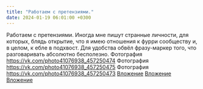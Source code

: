 ```yaml
---
title: "Работаем с претензиями."
date: 2024-01-19 06:01:00 +0300
---
```


Работаем с претензиями.
Иногда мне пишут странные личности, для которых, блядь открытие, что я имею отношения к фурри сообществу и, в целом, к ебле в подхвост.
Для удобства обвёл фразу-маркер того, что разговаривать абсолютно бесполезно.
Фотография
<a class="vk-attach" href="https://vk.com/photo41076938_457250474">https://vk.com/photo41076938_457250474</a>
Фотография
<a class="vk-attach" href="https://vk.com/photo41076938_457250475">https://vk.com/photo41076938_457250475</a>
Фотография
<a class="vk-attach" href="https://vk.com/photo41076938_457250473">https://vk.com/photo41076938_457250473</a>
<a class="vk-attach" href="https://vk.com/photo41076938_457250474">Вложение</a>
<a class="vk-attach" href="https://vk.com/photo41076938_457250475">Вложение</a>
<a class="vk-attach" href="https://vk.com/photo41076938_457250473">Вложение</a>
